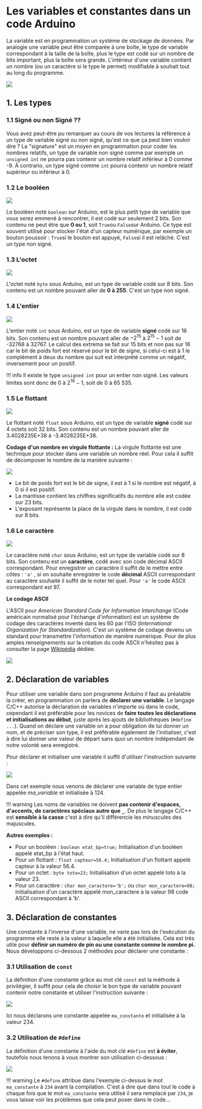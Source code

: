 # Les variables et constantes dans un code Arduino

La variable est en programmation un système de stockage de données. Par analogie une variable peut être comparée à une boîte, le type de variable correspondant à la taille de la boîte, plus le type est codé sur un nombre de bits important, plus la boîte sera grande. L'intérieur d'une variable contient un nombre (ou un caractère si le type le permet) modifiable à souhait tout au long du programme.

![](/psti2d/arduino/figures/Boites_gigognes.svg)

## 1. Les types

### 1.1 Signé ou non Signé ??

Vous avez peut-être pu remarquer au cours de vos lectures la référence à un type de variable signé ou non signé, qu'est ce que ça peut bien vouloir dire ?
La "signature" est un moyen en programmation pour coder les nombres relatifs, un type de variable non signé comme par exemple un ```unsigned int``` ne pourra pas contenir un nombre relatif inférieur à 0 comme -9. À contrario, un type signé comme ```int``` pourra contenir un nombre relatif supérieur ou inférieur à 0.

### 1.2 Le booléen

![](/psti2d/arduino/figures/Boite_bool.svg)

Le booléen noté ```boolean``` sur Arduino, est le plus petit type de variable que vous serez emmené à rencontrer, il est codé sur seulement 2 bits. Son contenu ne peut être que **0 ou 1**, soit ```True```ou ```False```sur Arduino.
Ce type est souvent utilisé pour stocker l'état d'un capteur numérique, par exemple un bouton poussoir : ```True```si le bouton est appuyé, ```False```si il est relâché. C'est un type non signé.

### 1.3 L'octet

![](/psti2d/arduino/figures/Boite_octet.svg)

L'octet noté ```byte``` sous Arduino, est un type de variable codé sur 8 bits. Son contenu est un nombre pouvant aller de **0 à 255**. C'est un type non signé.

### 1.4 L'entier

![](/psti2d/arduino/figures/Boite_entier.svg)

L'entier noté ```int``` sous Arduino, est un type de variable **signé** codé sur 16 bits. Son contenu est un nombre pouvant aller de ${-2}^{15}$ à ${2}^{15}-1$ soit de -32768 à 32767. Le calcul des extrema se fait sur 15 bits et non pas sur 16 car le bit de poids fort est réservé pour le bit de signe, si celui-ci est à 1 le complément à deux du nombre qui suit est interprété comme un négatif, inversement pour un positif.

!!! info
    Il existe le type ```unsigned int``` pour un entier non signé. Les valeurs limites sont donc de 0 à $2^{16}-1$, soit de 0 à  65 535.

### 1.5 Le flottant

![](/psti2d/arduino/figures/Boite_flottant.svg)

Le flottant noté ```float``` sous Arduino, est un type de variable **signé** codé sur 4 octets soit 32 bits. Son contenu est un nombre pouvant aller de 3.4028235E+38 à -3.4028235E+38.

**Codage d'un nombre en virgule flottante :**
La virgule flottante est une technique pour stocker dans une variable un nombre réel. Pour cela il suffit de décomposer le nombre de la manière suivante :

![](/psti2d/arduino/figures/Flottant.svg)

* Le bit de poids fort est le bit de signe, il est à 1 si le nombre est négatif, à 0 si il est positif.
* La mantisse contient les chiffres significatifs du nombre elle est codée sur 23 bits.
* L'exposant représente la place de la virgule dans le nombre, il est codé sur 8 bits.
 
### 1.6 Le caractère

![](/psti2d/arduino/figures/Boite_char.svg)

Le caractère noté ```char``` sous Arduino, est un type de variable codé sur 8 bits. Son contenu est un **caractère**, codé avec son code décimal ASCII correspondant. Pour enregistrer un caractère il suffit de le mettre entre côtes : ```'a'``` , si on souhaite enregistrer le code **décimal** ASCII correspondant au caractère souhaité il suffit de le noter tel quel. Pour ```'a'``` le code ASCII correspondant est 97.

**Le codage ASCII**

L'ASCII pour *American Standard Code for Information Interchange* (Code américain normalisé pour l'échange d'information) est un système de codage des caractères inventé dans les 60 par l'ISO (*International Organization for Standardization*). C'est un système de codage devenu un standard pour transmettre l'information de manière numérique. Pour de plus amples renseignements sur la création du code ASCII n'hésitez pas à consulter la page [Wikipédia](https://fr.wikipedia.org/wiki/American_Standard_Code_for_Information_Interchange) dédiée.

![](/psti2d/arduino/figures/ASCII-Table.svg)

## 2. Déclaration de variables

Pour utiliser une variable dans son programme Arduino il faut au préalable la créer, en programmation on parlera de **déclarer une variable**. Le langage C/C++ autorise la déclaration de variables n'importe où dans le code, cependant il est préférable pour les novices de **faire toutes les déclarations et initialisations au début**, juste après les ajouts de bibliothèques (```#define ...```). Quand on déclare une variable on a pour obligation de lui donner un nom, et de préciser son type, il est préférable également de l'initialiser, c'est à dire lui donner une valeur de départ sans quoi un nombre indépendant de notre volonté sera enregistré.

Pour déclarer et initialiser une variable il suffit d'utiliser l'instruction suivante :

![](/psti2d/arduino/figures/Declaration_variable.svg)

Dans cet exemple nous venons de déclarer une variable de type entier appelée *ma_variable* et initialisée à 124.

!!! warning
    Les noms de variables ne doivent **pas contenir d'espaces, d'accents, de caractères spéciaux autre que ```_```**. De plus le langage C/C++ est **sensible à la casse** c'est à dire qu'il différencie les minuscules des majuscules.

**Autres exemples :**

* Pour un booléen : ```boolean etat_bp=true;``` Initialisation d'un booléen appelé etat_bp à l'état haut.
* Pour un flottant : ```float capteur=56.4;``` Initialisation d'un flottant appelé capteur à la valeur 56.4.
* Pour un octet : ```byte toto=23;``` Initialisation d'un octet appelé toto à la valeur 23.
* Pour un caractère : ```char mon_caractere='b';``` ou ```char mon_caractere=98;``` Initialisation d'un caractère appelé mon_caractere à la valeur 98 code ASCII correspondant à 'b'.


## 3. Déclaration de constantes

Une constante à l'inverse d'une variable, ne varie pas lors de l'exécution du programme elle reste à la valeur à laquelle elle a été initialisée. Cela est très utile pour **définir un numéro de pin ou une constante comme le nombre pi.** Nous développons ci-dessous 2 méthodes pour déclarer une constante :

### 3.1 Utilisation de ```const```

La définition d'une constante grâce au mot clé ```const``` est la méthode à privilégier, il suffit pour cela de choisir le bon type de variable pouvant contenir notre constante et utiliser l'instruction suivante :

![](/psti2d/arduino/figures/Declaration_constante.svg)

Ici nous déclarons une constante appelée ```ma_constante``` et initialisée à la valeur 234.

### 3.2 Utilisation de ```#define```

La définition d'une constante à l'aide du mot clé ```#define``` est **à éviter**, toutefois nous tenons à vous montrer son utilisation ci-dessous :

![](/psti2d/arduino/figures/Declaration_constante_define.svg)

!!! warning
    Le ```#define``` attribue dans l'exemple ci-dessus le mot ```ma_constante``` à ```234``` avant la compilation. C'est à dire que dans tout le code à chaque fois que le mot ```ma_constante``` sera utilisé il sera remplacé par ```234```, je vous laisse voir les problèmes que cela peut poser dans le code...
